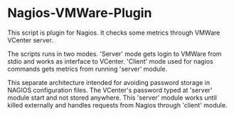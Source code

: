 # Nagios-VMWare-Plugin
This script is plugin for Nagios. It checks some metrics through VMWare VCenter server.

The scripts runs in two modes.
'Server' mode gets login to VMWare from stdio and works as interface to VCenter.
'Client' mode used for nagios commands gets metrics from running 'server' module.

This separate architecture intended for avoiding password storage in NAGIOS configuration files.
The VCenter's password typed at 'server' module start and not stored anywhere. This 'server'
module works until killed externally and handles requests from Nagios through 'client' module.
